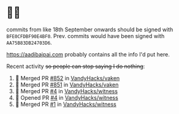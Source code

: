 # 👋🏻
<!--
**aadibajpai/aadibajpai** is a ✨ _special_ ✨ repository because its `README.md` (this file) appears on your GitHub profile.
-->
commits from like 18th September onwards should be signed with `BFE0CFDBF90E4BF0`. Prev. commits would have been signed with `AA75B83DB24703D6`.

https://aadibajpai.com probably contains all the info I'd put here.

Recent activity ~~so people can stop saying I do nothing~~:
<!--START_SECTION:activity-->
1. 🎉 Merged PR [#852](https://github.com/VandyHacks/vaken/pull/852) in [VandyHacks/vaken](https://github.com/VandyHacks/vaken)
2. 🎉 Merged PR [#851](https://github.com/VandyHacks/vaken/pull/851) in [VandyHacks/vaken](https://github.com/VandyHacks/vaken)
3. 🎉 Merged PR [#4](https://github.com/VandyHacks/witness/pull/4) in [VandyHacks/witness](https://github.com/VandyHacks/witness)
4. 💪 Opened PR [#4](https://github.com/VandyHacks/witness/pull/4) in [VandyHacks/witness](https://github.com/VandyHacks/witness)
5. 🎉 Merged PR [#1](https://github.com/VandyHacks/witness/pull/1) in [VandyHacks/witness](https://github.com/VandyHacks/witness)
<!--END_SECTION:activity-->
